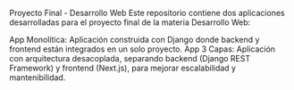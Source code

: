 Proyecto Final - Desarrollo Web
Este repositorio contiene dos aplicaciones desarrolladas para el proyecto final de la materia Desarrollo Web:

App Monolítica: Aplicación construida con Django donde backend y frontend están integrados en un solo proyecto.
App 3 Capas: Aplicación con arquitectura desacoplada, separando backend (Django REST Framework) y frontend (Next.js), para mejorar escalabilidad y mantenibilidad.
